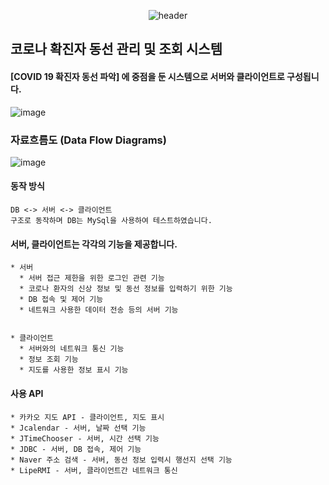 
<div align=center>
  
![header](https://capsule-render.vercel.app/api?type=soft&color=3C3530&fontColor=F16B6F&height=130&section=header&text=%20Corona　Management　System%20&animation=scaleIn&fontSize=40&fontAlign=50&fontAlignY=50)

</div>

## 코로나 확진자 동선 관리 및 조회 시스템
#### [COVID 19 확진자 동선 파악] 에 중점을 둔 시스템으로 서버와 클라이언트로 구성됩니다.
![image](https://user-images.githubusercontent.com/28488288/106213659-824cc480-6210-11eb-8b68-3352b69762d3.png)


### 자료흐름도 (Data Flow Diagrams)
![image](https://user-images.githubusercontent.com/28488288/106213512-3863de80-6210-11eb-8357-61395710e329.png)

#### 동작 방식
```
DB <-> 서버 <-> 클라이언트
구조로 동작하며 DB는 MySql을 사용하여 테스트하였습니다.
```

#### 서버, 클라이언트는 각각의 기능을 제공합니다.
```
* 서버
  * 서버 접근 제한을 위한 로그인 관련 기능
  * 코로나 환자의 신상 정보 및 동선 정보를 입력하기 위한 기능
  * DB 접속 및 제어 기능
  * 네트워크 사용한 데이터 전송 등의 서버 기능
  

* 클라이언트
  * 서버와의 네트워크 통신 기능
  * 정보 조회 기능
  * 지도를 사용한 정보 표시 기능
```

#### 사용 API
```
* 카카오 지도 API - 클라이언트, 지도 표시
* Jcalendar - 서버, 날짜 선택 기능
* JTimeChooser - 서버, 시간 선택 기능
* JDBC - 서버, DB 접속, 제어 기능
* Naver 주소 검색 - 서버, 동선 정보 입력시 행선지 선택 기능
* LipeRMI - 서버, 클라이언트간 네트워크 통신
```
